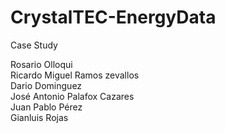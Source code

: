 # CrystalTEC-EnergyData
Case Study

Rosario Olloqui  
Ricardo Miguel Ramos zevallos  
Dario Dominguez  
José Antonio Palafox Cazares   
Juan Pablo Pérez  
Gianluis Rojas  
